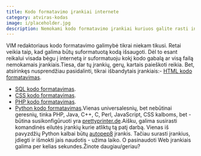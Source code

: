```yaml
---
title: Kodo formatavimo įrankiai internete
category: atviras-kodas
image: i/placeholder.jpg
description: Nemokami kodo formatavimo įrankiai kuriuos galite rasti internete. Formatuokite HTML, SQL, CSS, PHP ir Python kodą paprastai.
---
```


VIM redaktoriaus kodo formatavimo galimybė tikrai niekam tikusi. Retai veikia taip, kad galima būtų suformatuotą kodą išsaugoti. Dėl to esant reikalui visada bėgu į internetą ir suformatuoju kokį kodo gabalą ar visą failą nemokamais įrankiais.Tiesa, dar tų įrankių, gerų, kartais paieškoti reikia. Bet, atsirinkęs nusprendžiau pasidalinti, tikrai išbandytais įrankiais:-   [HTML kodo formatavimas](http://www.freeformatter.com/html-formatter.html).
-   [SQL kodo formatavimas](http://www.freeformatter.com/sql-formatter.html).
-   [CSS kodo formatavimas](http://html.fwpolice.com/css/).
-   [PHP kodo formatavimas](http://phpbeautifier.com/).
-   [Python kodo formatavimas](http://pythoniter.appspot.com/).Vienas universalesnių, bet nebūtinai geresnių, tinka PHP, Java, C++, C, Perl, JavaScript, CSS kalboms, bet - būtina susikonfigūruoti yra [prettyprinter.de](http://prettyprinter.de/).Aišku, galima susirasti komandinės eilutės įrankių kurie atliktų tą patį darbą. Vienas iš pavyzdžių Python kalbai būtų [autopep8](https://pypi.python.org/pypi/autopep8/) įrankis. Tačiau surasti įrankius, įdiegti ir išmokti jais naudotis - užima laiko. O pasinaudoti Web įrankiais galima per kelias sekundes.Žinote daugiau/geriau?
